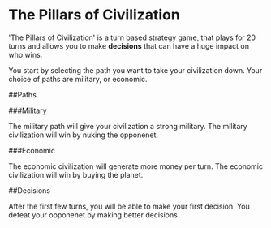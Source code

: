 # The Pillars of Civilization

'The Pillars of Civilization' is a turn based strategy game, that plays for 20 turns and allows you to make **decisions** that can have a huge impact on who wins. 

You start by selecting the path you want to take your civilization down. Your choice of paths are military, or economic.

##Paths

###Military

The military path will give your civilization a strong military. The military civilization will win by nuking the opponenet.

###Economic

The economic civilization will generate more money per turn. The economic civilization will win by buying the planet. 


##Decisions

After the first few turns, you will be able to make your first decision. You defeat your opponenet by making better decisions. 

